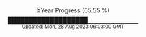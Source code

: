 <p align="center">
⏳Year Progress (65.55 %) <br>
███████████████████▁▁▁▁▁▁▁▁▁▁▁ <br>
<sub>Updated: Mon, 28 Aug 2023 06:03:00 GMT</sub>
</p>


